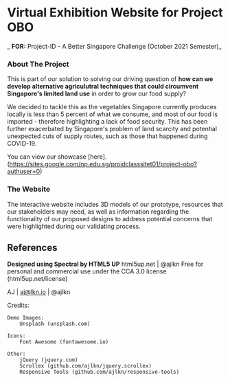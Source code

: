 # Virtual Exhibition Website for Project OBO
_ **FOR:** Project-ID - A Better Singapore Challenge (October 2021 Semester)_


### About The Project
This is part of our solution to solving our driving question of **how can we develop alternative agriculutral techniques that could circumvent Singapore's limited land use** in order to grow our food supply?

We decided to tackle this as the vegetables Singapore currently produces locally is less than 5 percent of what we consume, and most of our food is imported - therefore highlighting a lack of food security. This has been further exacerbated by Singapore's problem of land scarcity and potential unexpected cuts of supply routes, such as those that happened during COVID-19.

You can view our showcase [here].(https://sites.google.com/np.edu.sg/proidclasssitet01/project-obo?authuser=0)

### The Website
The interactive website includes 3D models of our prototype, resources that our stakeholders may need, as well as information regarding the functionality of our proposed designs to address potential concerns that were highlighted during our validating process.


## References
**Designed using Spectral by HTML5 UP** 
html5up.net | @ajlkn 
Free for personal and commercial use under the CCA 3.0 license (html5up.net/license)

AJ | aj@lkn.io | @ajlkn


Credits:

	Demo Images:
		Unsplash (unsplash.com)

	Icons:
		Font Awesome (fontawesome.io)

	Other:
		jQuery (jquery.com)
		Scrollex (github.com/ajlkn/jquery.scrollex)
		Responsive Tools (github.com/ajlkn/responsive-tools)